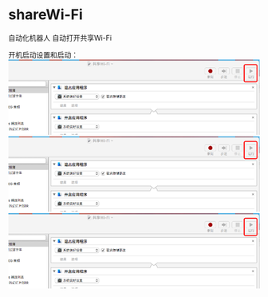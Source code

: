 # shareWi-Fi
自动化机器人 自动打开共享Wi-Fi


开机启动设置和启动：
 ![image](https://github.com/xiaoyishan/shareWi-Fi/blob/master/3.png)
 ![image](https://github.com/xiaoyishan/shareWi-Fi/blob/master/3.png)
 ![image](https://github.com/xiaoyishan/shareWi-Fi/blob/master/3.png)
